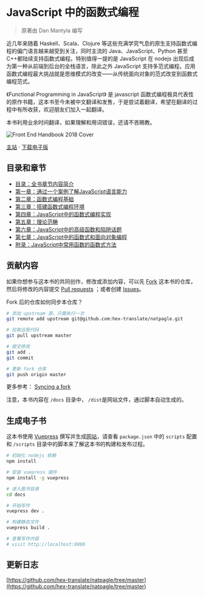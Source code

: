 # JavaScript 中的函数式编程

> 原著由 Dan Mantyla 编写

近几年来随着 Haskell、Scala、Clojure 等这些充满学究气息的原生支持函数式编程的偏门语言越来越受到关注，同时主流的 Java、JavaScript、Python 甚至 C++都陆续支持函数式编程。特别值得一提的是 JavaScript 在 nodejs 出现后成为第一种从前端到后台的全栈语言，除此之外 JavaScript 支持多范式编程。应用函数式编程最大挑战就是思维模式的改变——从传统面向对象的范式改变到函数式编程范式。

《Functional Programming in JavaScript》 是 javascript 函数式编程极具代表性的原作书籍，这本书至今未被中文翻译和发售，于是尝试着翻译，希望在翻译的过程中有所收获，欢迎朋友们加入一起翻译。

本书利用业余时间翻译，如果理解和用词错误，还请不吝赐教。

![Front End Handbook 2018 Cover](https://blog.ahthw.com/wp-content/uploads/2019/12/Functional_Programming_in_JavaScript.jpg)

[主站](https://github.ahthw.com/natpagle/) · [下载电子版](https://blog.ahthw.com/wp-content/uploads/2019/12/Dan_Mantyla_Functional_Programming_in_JavaScript.pdf)

## 目录和章节

- [目录：全书章节内容简介](https://github.ahthw.com/natpagle/book/cover-preface.html)
- [第一章：通过一个案例了解JavaScript语言能力](https://github.ahthw.com/natpagle/book/chapter-first.html)
- [第二章：函数式编程基础](https://github.ahthw.com/natpagle/book/chapter-second.html)
- [第三章：搭建函数式编程环境](https://github.ahthw.com/natpagle/book/chapter-third.html)
- [第四章：JavaScript中的函数式编程实现](https://github.ahthw.com/natpagle/book/chapter-fourth.html)
- [第五章：理论范畴](https://github.ahthw.com/natpagle/book/chapter-fifth.html)
- [第六章：JavaScript中的高级函数和陷阱话题](https://github.ahthw.com/natpagle/book/chapter-sixth.html)
- [第七章：JavaScript中的函数式和面向对象编程](https://github.ahthw.com/natpagle/book/chapter-seventh.html)
- [附录：JavaScript中常用函数的函数式方法](https://github.ahthw.com/natpagle/book/appendix.html)

## 贡献内容

如果你想参与这本书的共同创作，修改或添加内容，可以先 [Fork](https://github.com/hex-translate/natpagle) 这本书的仓库，然后将修改的内容提交 [Pull requests](https://github.com/hex-translate/natpagle/pulls) ；或者创建 [Issues](https://github.com/hex-translate/natpagle/issues)。

Fork 后的仓库如何同步本仓库？

```bash
# 添加 upstream 源，只需执行一次
git remote add upstream git@github.com:hex-translate/natpagle.git

# 拉取远程代码
git pull upstream master

# 提交修改
git add .
git commit

# 更新 fork 仓库
git push origin master
```

更多参考： [Syncing a fork](https://help.github.com/articles/syncing-a-fork/)

注意，本书内容在 `/docs` 目录中， `/dist`是网站文件，通过脚本自动生成的。

## 生成电子书

这本书使用 [Vuepress](https://vuepress.vuejs.org/zh/) 撰写并生成[网站](https://github.com/hex-translate/natpagle.git)，请查看 `package.json` 中的 `scripts` 配置和 `/scripts` 目录中的脚本来了解这本书的构建和发布过程。

```bash
# 初始化 nodejs 依赖
npm install

# 安装 vuepress 插件
npm install -g vuepress

# 进入图书目录
cd docs

# 开始写作
vuepress dev .

# 构建静态文件
vuepress build .

# 查看写作内容
# visit http://localhost:8080

```

## 更新日志

[https://github.com/hex-translate/natpagle/tree/master](https://github.com/hex-translate/natpagle/tree/master)
